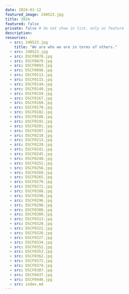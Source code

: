 ```yaml
---
date: 2024-01-12
featured_image: 240523.jpg
title: 2024
featured: false
private: false # do not show in list, only as feature
description: 
resources:
  - src: 240523.jpg
    title: "We are who we are in terms of others."
  - src: 240523.jpg
  - src: DSCF0078.jpg
  - src: DSCF0079.jpg
  - src: DSCF0093.jpg
  - src: DSCF0098.jpg
  - src: DSCF0113.jpg
  - src: DSCF0115.jpg
  - src: DSCF0144.jpg
  - src: DSCF0149.jpg
  - src: DSCF0159.jpg
  - src: DSCF0167.jpg
  - src: DSCF0168.jpg
  - src: DSCF0170.jpg
  - src: DSCF0182.jpg
  - src: DSCF0188.jpg
  - src: DSCF0192.jpg
  - src: DSCF0201.jpg
  - src: DSCF0207.jpg
  - src: DSCF0210.jpg
  - src: DSCF0213.jpg
  - src: DSCF0220.jpg
  - src: DSCF0241.jpg
  - src: DSCF0245.jpg
  - src: DSCF0248.jpg
  - src: DSCF0252.jpg
  - src: DSCF0256.jpg
  - src: DSCF0260.jpg
  - src: DSCF0265.jpg
  - src: DSCF0270.jpg
  - src: DSCF0272.jpg
  - src: DSCF0288.jpg
  - src: DSCF0290.jpg
  - src: DSCF0296.jpg
  - src: DSCF0298.jpg
  - src: DSCF0306.jpg
  - src: DSCF0309.jpg
  - src: DSCF0313.jpg
  - src: DSCF0320.jpg
  - src: DSCF0322.jpg
  - src: DSCF0326.jpg
  - src: DSCF0327.jpg
  - src: DSCF0334.jpg
  - src: DSCF0352.jpg
  - src: DSCF0353.jpg
  - src: DSCF0362.jpg
  - src: DSCF0372.jpg
  - src: DSCF0374.jpg
  - src: DSCF0387.jpg
  - src: DSCF0437.jpg
  - src: DSCF0446.jpg
  - src: index.md
---
```

